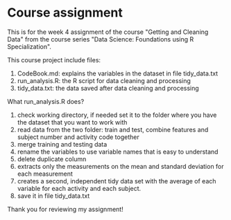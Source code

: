# Course assignment

This is for the week 4 assignment of the course "Getting and Cleaning Data" from the course series "Data Science: Foundations using R Specialization".

This course project include files:
1. CodeBook.md: explains the variables in the dataset in file tidy_data.txt
2. run_analysis.R: the R script for data cleaning and processing
3. tidy_data.txt: the data saved after data cleaning and processing

What run_analysis.R does?
1. check working directory, if needed set it to the folder where you have the dataset that you want to work with
2. read data from the two folder: train and test, combine features and subject number and activity code together
3. merge training and testing data
4. rename the variables to use variable names that is easy to understand
5. delete duplicate column
6. extracts only the measurements on the mean and standard deviation for each measurement
7. creates a second, independent tidy data set with the average of each variable for each activity and each subject.
8. save it in file tidy_data.txt

Thank you for reviewing my assignment!
